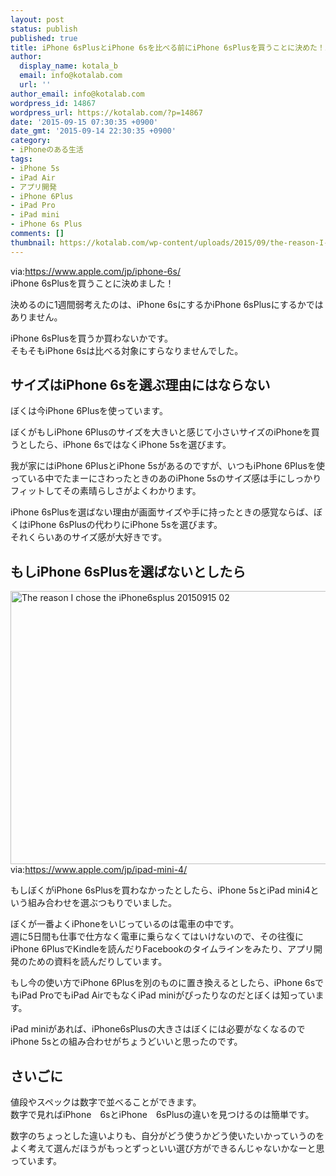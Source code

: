 ```yaml
---
layout: post
status: publish
published: true
title: iPhone 6sPlusとiPhone 6sを比べる前にiPhone 6sPlusを買うことに決めた！iPhone 6sPlusとiPhone 6sの選び方
author:
  display_name: kotala_b
  email: info@kotalab.com
  url: ''
author_email: info@kotalab.com
wordpress_id: 14867
wordpress_url: https://kotalab.com/?p=14867
date: '2015-09-15 07:30:35 +0900'
date_gmt: '2015-09-14 22:30:35 +0900'
category:
- iPhoneのある生活
tags:
- iPhone 5s
- iPad Air
- アプリ開発
- iPhone 6Plus
- iPad Pro
- iPad mini
- iPhone 6s Plus
comments: []
thumbnail: https://kotalab.com/wp-content/uploads/2015/09/the-reason-I-chose-the-iPhone6splus_20150915_01.png
---
```

<p><span style="font-size:14px;">via:<a href="https://www.apple.com/jp/iphone-6s/" target="_blank">https://www.apple.com/jp/iphone-6s/</a></span><br />
iPhone 6sPlusを買うことに決めました！</p>
<p>決めるのに1週間弱考えたのは、iPhone 6sにするかiPhone 6sPlusにするかではありません。</p>
<p>iPhone 6sPlusを買うか買わないかです。<br />
そもそもiPhone 6sは比べる対象にすらなりませんでした。</p>
<!--more-->
<h2>サイズはiPhone 6sを選ぶ理由にはならない</h2>
<p>ぼくは今iPhone 6Plusを使っています。</p>
<p>ぼくがもしiPhone 6Plusのサイズを大きいと感じて小さいサイズのiPhoneを買うとしたら、iPhone 6sではなくiPhone 5sを選びます。</p>
<p>我が家にはiPhone 6PlusとiPhone 5sがあるのですが、いつもiPhone 6Plusを使っている中でたまーにさわったときのあのiPhone 5sのサイズ感は手にしっかりフィットしてその素晴らしさがよくわかります。</p>
<p>iPhone 6sPlusを選ばない理由が画面サイズや手に持ったときの感覚ならば、ぼくはiPhone 6sPlusの代わりにiPhone 5sを選びます。<br />
それくらいあのサイズ感が大好きです。</p>
<h2>もしiPhone 6sPlusを選ばないとしたら</h2>
<p><img src="https://kotalab.com/wp-content/uploads/2015/09/the-reason-I-chose-the-iPhone6splus_20150915_02.png" alt="The reason I chose the iPhone6splus 20150915 02" width="780" height ="437" class="aligncenter size-large" /><br />
<span style="font-size:14px;">via:<a href="https://www.apple.com/jp/ipad-mini-4/" target="_blank">https://www.apple.com/jp/ipad-mini-4/</a></span></p>
<p>もしぼくがiPhone 6sPlusを買わなかったとしたら、iPhone 5sとiPad mini4という組み合わせを選ぶつもりでいました。</p>
<p>ぼくが一番よくiPhoneをいじっているのは電車の中です。<br />
週に5日間も仕事で仕方なく電車に乗らなくてはいけないので、その往復にiPhone 6PlusでKindleを読んだりFacebookのタイムラインをみたり、アプリ開発のための資料を読んだりしています。</p>
<p>もし今の使い方でiPhone 6Plusを別のものに置き換えるとしたら、iPhone 6sでもiPad ProでもiPad AirでもなくiPad miniがぴったりなのだとぼくは知っています。</p>
<p>iPad miniがあれば、iPhone6sPlusの大きさはぼくには必要がなくなるのでiPhone 5sとの組み合わせがちょうどいいと思ったのです。</p>
<h2>さいごに</h2>
<p>値段やスペックは数字で並べることができます。<br />
数字で見ればiPhone　6sとiPhone　6sPlusの違いを見つけるのは簡単です。</p>
<p>数字のちょっとした違いよりも、自分がどう使うかどう使いたいかっていうのをよく考えて選んだほうがもっとずっといい選び方ができるんじゃないかなーと思っています。</p>
